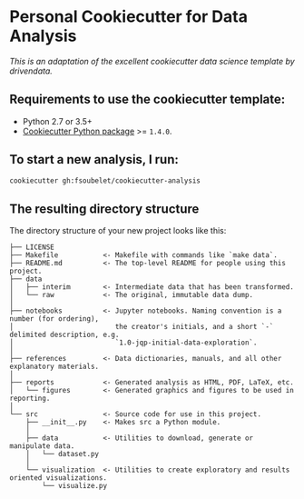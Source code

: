 # Personal Cookiecutter for Data Analysis

_This is an adaptation of the excellent cookiecutter data science template by drivendata._

## Requirements to use the cookiecutter template:
 
- Python 2.7 or 3.5+
- [Cookiecutter Python package](http://cookiecutter.readthedocs.org/en/latest/installation.html) >= `1.4.0`.

## To start a new analysis, I run:


```bash
cookiecutter gh:fsoubelet/cookiecutter-analysis
```

## The resulting directory structure

The directory structure of your new project looks like this: 

```
├── LICENSE
├── Makefile           <- Makefile with commands like `make data`.
├── README.md          <- The top-level README for people using this project.
├── data
│   ├── interim        <- Intermediate data that has been transformed.
│   └── raw            <- The original, immutable data dump.
│
├── notebooks          <- Jupyter notebooks. Naming convention is a number (for ordering),
│                         the creator's initials, and a short `-` delimited description, e.g.
│                         `1.0-jqp-initial-data-exploration`.
│
├── references         <- Data dictionaries, manuals, and all other explanatory materials.
│
├── reports            <- Generated analysis as HTML, PDF, LaTeX, etc.
│   └── figures        <- Generated graphics and figures to be used in reporting.
│
└── src                <- Source code for use in this project.
    ├── __init__.py    <- Makes src a Python module.
    │
    ├── data           <- Utilities to download, generate or manipulate data.
    │   └── dataset.py
    │
    └── visualization  <- Utilities to create exploratory and results oriented visualizations.
        └── visualize.py
```
